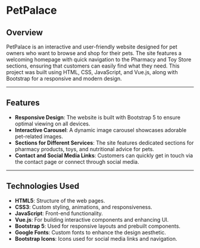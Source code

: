 # PetPalace

## Overview

PetPalace is an interactive and user-friendly website designed for pet owners who want to browse and shop for their pets. The site features a welcoming homepage with quick navigation to the Pharmacy and Toy Store sections, ensuring that customers can easily find what they need. This project was built using HTML, CSS, JavaScript, and Vue.js, along with Bootstrap for a responsive and modern design.

---

## Features

- **Responsive Design**: The website is built with Bootstrap 5 to ensure optimal viewing on all devices.
- **Interactive Carousel**: A dynamic image carousel showcases adorable pet-related images.
- **Sections for Different Services**: The site features dedicated sections for pharmacy products, toys, and nutritional advice for pets.
- **Contact and Social Media Links**: Customers can quickly get in touch via the contact page or connect through social media.

---

## Technologies Used

- **HTML5**: Structure of the web pages.
- **CSS3**: Custom styling, animations, and responsiveness.
- **JavaScript**: Front-end functionality.
- **Vue.js**: For building interactive components and enhancing UI.
- **Bootstrap 5**: Used for responsive layouts and prebuilt components.
- **Google Fonts**: Custom fonts to enhance the design aesthetic.
- **Bootstrap Icons**: Icons used for social media links and navigation.

